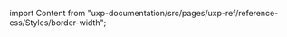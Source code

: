 
import Content from "uxp-documentation/src/pages/uxp-ref/reference-css/Styles/border-width";

<Content query="product=xd"/>
